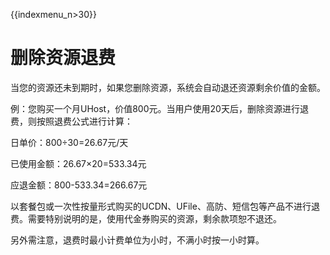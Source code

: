 {{indexmenu_n>30}}

# 删除资源退费

当您的资源还未到期时，如果您删除资源，系统会自动退还资源剩余价值的金额。

例：您购买一个月UHost，价值800元。当用户使用20天后，删除资源进行退费，则按照退费公式进行计算：

日单价：800÷30=26.67元/天

已使用金额：26.67×20=533.34元

应退金额：800-533.34=266.67元

以套餐包或一次性按量形式购买的UCDN、UFile、高防、短信包等产品不进行退费。需要特别说明的是，使用代金券购买的资源，剩余款项恕不退还。

另外需注意，退费时最小计费单位为小时，不满小时按一小时算。
